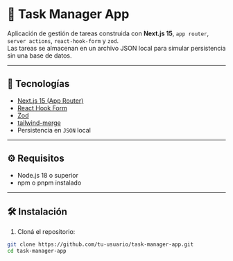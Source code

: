 # 📝 Task Manager App

Aplicación de gestión de tareas construida con **Next.js 15**, `app router`, `server actions`, `react-hook-form` y `zod`.  
Las tareas se almacenan en un archivo JSON local para simular persistencia sin una base de datos.

---

## 🚀 Tecnologías

- [Next.js 15 (App Router)](https://nextjs.org/)
- [React Hook Form](https://react-hook-form.com/)
- [Zod](https://zod.dev/)
- [tailwind-merge](https://github.com/dcastil/tailwind-merge)
- Persistencia en `JSON` local

---

## ⚙️ Requisitos

- Node.js 18 o superior
- npm o pnpm instalado

---

## 🛠️ Instalación

1. Cloná el repositorio:

```bash
git clone https://github.com/tu-usuario/task-manager-app.git
cd task-manager-app

